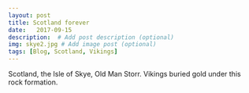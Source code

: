 ```yaml
---
layout: post
title: Scotland forever 
date:   2017-09-15
description:  # Add post description (optional)
img: skye2.jpg # Add image post (optional)
tags: [Blog, Scotland, Vikings]
---
```

Scotland, the Isle of Skye, Old Man Storr.  Vikings buried gold under this rock formation. 

